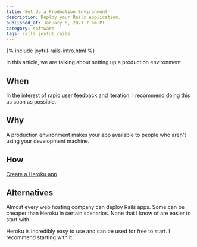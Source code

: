 ```yaml
---
title: Set Up a Production Environment
description: Deploy your Rails application.
published_at: January 5, 2021 7 am PT
category: software
tags: rails joyful_rails
---
```


{% include joyful-rails-intro.html %}

In this article, we are talking about setting up a production environment.

## When

In the interest of rapid user feedback and iteration, I recommend doing this as
soon as possible.

## Why

A production environment makes your app available to people who aren't using
your development machine.

## How

[Create a Heroku app](https://dashboard.heroku.com/new-app)

## Alternatives

Almost every web hosting company can deploy Rails apps. Some can be cheaper than
Heroku in certain scenarios. None that I know of are easier to start with.

Heroku is incredibly easy to use and can be used for free to start. I recommend
starting with it.
